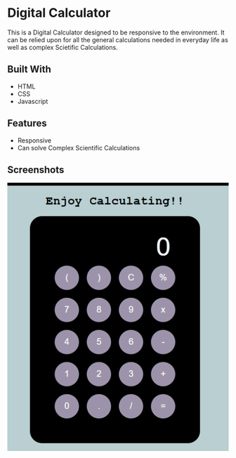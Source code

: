 
# Digital Calculator

This is a Digital Calculator designed to be responsive to the environment.
It can be relied upon for all the general calculations needed in everyday life as well as complex Scietific Calculations.



## Built With

- HTML
- CSS
- Javascript


## Features

- Responsive
- Can solve Complex Scientific Calculations 



## Screenshots

![App Screenshot](https://github.com/shikha1304/digital-calculator/blob/eb4d99fd38a33d4f30aa43169c8ecc4cb67ab895/Screenshot%20.png)

